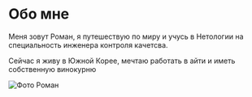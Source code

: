 
# Обо мне 

Меня зовут Роман, я путешествую по миру и учусь в Нетологии на специальность инженера контроля качетсва.

Сейчас я живу в Южной Корее, мечтаю работать в айти и иметь собственную винокурню 

![Фото Роман](https://user-images.githubusercontent.com/126374924/228243610-482f1656-6d5f-441b-bdfc-d95b95f7f8fa.JPG)

